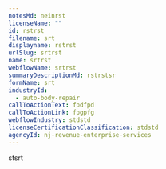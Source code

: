 ```yaml
---
notesMd: neinrst
licenseName: ""
id: rstrst
filename: srt
displayname: rstrst
urlSlug: srtrst
name: srtrst
webflowName: srtrst
summaryDescriptionMd: rstrstsr
formName: srt
industryId:
  - auto-body-repair
callToActionText: fpdfpd
callToActionLink: fpgpfg
webflowIndustry: stdstd
licenseCertificationClassification: stdstd
agencyId: nj-revenue-enterprise-services
---
```


stsrt
